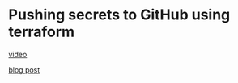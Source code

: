 # Pushing secrets to GitHub using terraform

[video](https://www.youtube.com/watch?v=______________)

[blog post](https://devstarops.com/blog/blogs/dev/2022/8/Pushing-secrets-to-GitHub-using-terraform)


